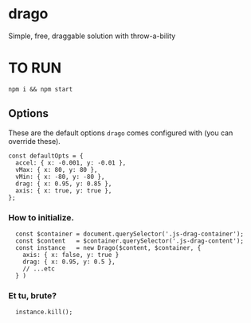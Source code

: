 # drago
Simple, free, draggable solution with throw-a-bility

# TO RUN

`npm i && npm start`

## Options
These are the default options `drago` comes configured with (you can override these).
```
const defaultOpts = {
  accel: { x: -0.001, y: -0.01 },
  vMax: { x: 80, y: 80 },
  vMin: { x: -80, y: -80 },
  drag: { x: 0.95, y: 0.85 },
  axis: { x: true, y: true },
};
```

### How to initialize.

```
  const $container = document.querySelector('.js-drag-container');
  const $content   = $container.querySelector('.js-drag-content');
  const instance   = new Drago($content, $container, {
    axis: { x: false, y: true }
    drag: { x: 0.95, y: 0.5 },
    // ...etc
  } )
```

### Et tu, brute?

```
  instance.kill();
```
